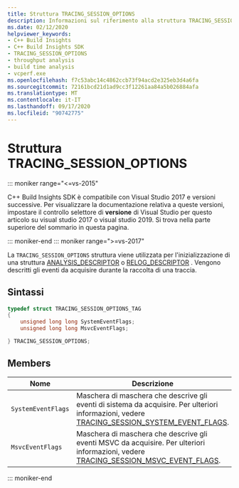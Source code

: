 ```yaml
---
title: Struttura TRACING_SESSION_OPTIONS
description: Informazioni sul riferimento alla struttura TRACING_SESSION_OPTIONS di C++ Build Insights SDK.
ms.date: 02/12/2020
helpviewer_keywords:
- C++ Build Insights
- C++ Build Insights SDK
- TRACING_SESSION_OPTIONS
- throughput analysis
- build time analysis
- vcperf.exe
ms.openlocfilehash: f7c53abc14c4862ccb73f94acd2e325eb3d4a6fa
ms.sourcegitcommit: 72161bcd21d1ad9cc3f12261aa84a5b026884afa
ms.translationtype: MT
ms.contentlocale: it-IT
ms.lasthandoff: 09/17/2020
ms.locfileid: "90742775"
---
```

# <a name="tracing_session_options-structure"></a>Struttura TRACING_SESSION_OPTIONS

::: moniker range="<=vs-2015"

C++ Build Insights SDK è compatibile con Visual Studio 2017 e versioni successive. Per visualizzare la documentazione relativa a queste versioni, impostare il controllo selettore di **versione** di Visual Studio per questo articolo su visual studio 2017 o visual studio 2019. Si trova nella parte superiore del sommario in questa pagina.

::: moniker-end
::: moniker range=">=vs-2017"

La `TRACING_SESSION_OPTIONS` struttura viene utilizzata per l'inizializzazione di una struttura [ANALYSIS_DESCRIPTOR](analysis-descriptor-struct.md) o [RELOG_DESCRIPTOR](relog-descriptor-struct.md) . Vengono descritti gli eventi da acquisire durante la raccolta di una traccia.

## <a name="syntax"></a>Sintassi

```cpp
typedef struct TRACING_SESSION_OPTIONS_TAG
{
    unsigned long long SystemEventFlags;
    unsigned long long MsvcEventFlags;

} TRACING_SESSION_OPTIONS;
```

## <a name="members"></a>Members

| Nome | Descrizione |
|--|--|
| `SystemEventFlags` | Maschera di maschera che descrive gli eventi di sistema da acquisire. Per ulteriori informazioni, vedere [TRACING_SESSION_SYSTEM_EVENT_FLAGS](tracing-session-system-event-flags-constants.md). |
| `MsvcEventFlags` | Maschera di maschera che descrive gli eventi MSVC da acquisire. Per ulteriori informazioni, vedere [TRACING_SESSION_MSVC_EVENT_FLAGS](tracing-session-msvc-event-flags-constants.md). |

::: moniker-end
